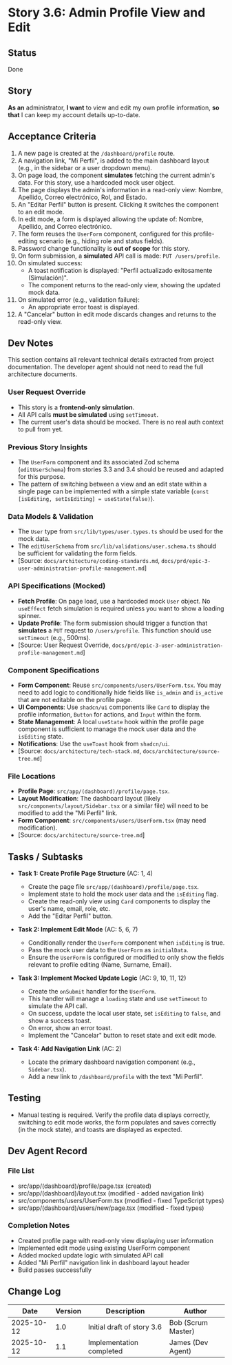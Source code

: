 # <!-- Powered by BMAD™ Core -->
# Story 3.6: Admin Profile View and Edit

## Status
Done

## Story
**As an** administrator,
**I want** to view and edit my own profile information,
**so that** I can keep my account details up-to-date.

## Acceptance Criteria
1.  A new page is created at the `/dashboard/profile` route.
2.  A navigation link, "Mi Perfil", is added to the main dashboard layout (e.g., in the sidebar or a user dropdown menu).
3.  On page load, the component **simulates** fetching the current admin's data. For this story, use a hardcoded mock user object.
4.  The page displays the admin's information in a read-only view: Nombre, Apellido, Correo electrónico, Rol, and Estado.
5.  An "Editar Perfil" button is present. Clicking it switches the component to an edit mode.
6.  In edit mode, a form is displayed allowing the update of: Nombre, Apellido, and Correo electrónico.
7.  The form reuses the `UserForm` component, configured for this profile-editing scenario (e.g., hiding role and status fields).
8.  Password change functionality is **out of scope** for this story.
9.  On form submission, a **simulated** API call is made: `PUT /users/profile`.
10. On simulated success:
    -   A toast notification is displayed: "Perfil actualizado exitosamente (Simulación)".
    -   The component returns to the read-only view, showing the updated mock data.
11. On simulated error (e.g., validation failure):
    -   An appropriate error toast is displayed.
12. A "Cancelar" button in edit mode discards changes and returns to the read-only view.

## Dev Notes
This section contains all relevant technical details extracted from project documentation. The developer agent should not need to read the full architecture documents.

### User Request Override
-   This story is a **frontend-only simulation**.
-   All API calls **must be simulated** using `setTimeout`.
-   The current user's data should be mocked. There is no real auth context to pull from yet.

### Previous Story Insights
-   The `UserForm` component and its associated Zod schema (`editUserSchema`) from stories 3.3 and 3.4 should be reused and adapted for this purpose.
-   The pattern of switching between a view and an edit state within a single page can be implemented with a simple state variable (`const [isEditing, setIsEditing] = useState(false)`).

### Data Models & Validation
-   The `User` type from `src/lib/types/user.types.ts` should be used for the mock data.
-   The `editUserSchema` from `src/lib/validations/user.schema.ts` should be sufficient for validating the form fields.
-   [Source: `docs/architecture/coding-standards.md`, `docs/prd/epic-3-user-administration-profile-management.md`]

### API Specifications (Mocked)
-   **Fetch Profile**: On page load, use a hardcoded mock `User` object. No `useEffect` fetch simulation is required unless you want to show a loading spinner.
-   **Update Profile**: The form submission should trigger a function that **simulates** a `PUT` request to `/users/profile`. This function should use `setTimeout` (e.g., 500ms).
-   [Source: User Request Override, `docs/prd/epic-3-user-administration-profile-management.md`]

### Component Specifications
-   **Form Component**: Reuse `src/components/users/UserForm.tsx`. You may need to add logic to conditionally hide fields like `is_admin` and `is_active` that are not editable on the profile page.
-   **UI Components**: Use `shadcn/ui` components like `Card` to display the profile information, `Button` for actions, and `Input` within the form.
-   **State Management**: A local `useState` hook within the profile page component is sufficient to manage the mock user data and the `isEditing` state.
-   **Notifications**: Use the `useToast` hook from `shadcn/ui`.
-   [Source: `docs/architecture/tech-stack.md`, `docs/architecture/source-tree.md`]

### File Locations
-   **Profile Page**: `src/app/(dashboard)/profile/page.tsx`.
-   **Layout Modification**: The dashboard layout (likely `src/components/layout/Sidebar.tsx` or a similar file) will need to be modified to add the "Mi Perfil" link.
-   **Form Component**: `src/components/users/UserForm.tsx` (may need modification).
-   [Source: `docs/architecture/source-tree.md`]

## Tasks / Subtasks
-   **Task 1: Create Profile Page Structure** (AC: 1, 4)
    -   Create the page file `src/app/(dashboard)/profile/page.tsx`.
    -   Implement state to hold the mock user data and the `isEditing` flag.
    -   Create the read-only view using `Card` components to display the user's name, email, role, etc.
    -   Add the "Editar Perfil" button.

-   **Task 2: Implement Edit Mode** (AC: 5, 6, 7)
    -   Conditionally render the `UserForm` component when `isEditing` is true.
    -   Pass the mock user data to the `UserForm` as `initialData`.
    -   Ensure the `UserForm` is configured or modified to only show the fields relevant to profile editing (Name, Surname, Email).

-   **Task 3: Implement Mocked Update Logic** (AC: 9, 10, 11, 12)
    -   Create the `onSubmit` handler for the `UserForm`.
    -   This handler will manage a `loading` state and use `setTimeout` to simulate the API call.
    -   On success, update the local user state, set `isEditing` to `false`, and show a success toast.
    -   On error, show an error toast.
    -   Implement the "Cancelar" button to reset state and exit edit mode.

-   **Task 4: Add Navigation Link** (AC: 2)
    -   Locate the primary dashboard navigation component (e.g., `Sidebar.tsx`).
    -   Add a new link to `/dashboard/profile` with the text "Mi Perfil".

## Testing
-   Manual testing is required. Verify the profile data displays correctly, switching to edit mode works, the form populates and saves correctly (in the mock state), and toasts are displayed as expected.

## Dev Agent Record

### File List
- src/app/(dashboard)/profile/page.tsx (created)
- src/app/(dashboard)/layout.tsx (modified - added navigation link)
- src/components/users/UserForm.tsx (modified - fixed TypeScript types)
- src/app/(dashboard)/users/new/page.tsx (modified - fixed types)

### Completion Notes
- Created profile page with read-only view displaying user information
- Implemented edit mode using existing UserForm component
- Added mocked update logic with simulated API call
- Added "Mi Perfil" navigation link in dashboard layout header
- Build passes successfully

## Change Log
| Date | Version | Description | Author |
|---|---|---|---|
| 2025-10-12 | 1.0 | Initial draft of story 3.6 | Bob (Scrum Master) |
| 2025-10-12 | 1.1 | Implementation completed | James (Dev Agent) |
